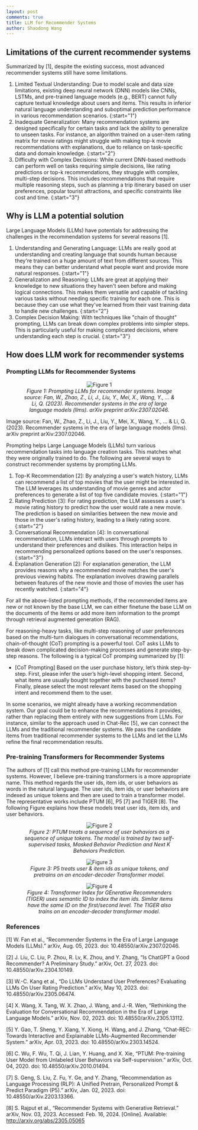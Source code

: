 ```yaml
---
layout: post
comments: true
title: LLM for Recommender Systems
author: Shaodong Wang
---
```


## Limitations of the current recommender systems
Summarized by \[1\], despite the existing success, most advanced recommender systems still have some limitations.

1.	Limited Textual Understanding: Due to model scale and data size limitations, existing deep neural network (DNN) models like CNNs, LSTMs, and pre-trained language models (e.g., BERT) cannot fully capture textual knowledge about users and items. This results in inferior natural language understanding and suboptimal prediction performance in various recommendation scenarios.
{:start="1"}
2.	Inadequate Generalization: Many recommendation systems are designed specifically for certain tasks and lack the ability to generalize to unseen tasks. For instance, an algorithm trained on a user-item rating matrix for movie ratings might struggle with making top-k movie recommendations with explanations, due to reliance on task-specific data and domain knowledge.
{:start="2"}
3.	Difficulty with Complex Decisions: While current DNN-based methods can perform well on tasks requiring simple decisions, like rating predictions or top-k recommendations, they struggle with complex, multi-step decisions. This includes recommendations that require multiple reasoning steps, such as planning a trip itinerary based on user preferences, popular tourist attractions, and specific constraints like cost and time.
{:start="3"}

## Why is LLM a potential solution
Large Language Models (LLMs) have potentials for addressing the challenges in the recommendation systems for several reasons \[1\]. 

1.	Understanding and Generating Language: LLMs are really good at understanding and creating language that sounds human because they're trained on a huge amount of text from different sources. This means they can better understand what people want and provide more natural responses.
{:start="1"}
2.	Generalization and Reasoning: LLMs are great at applying their knowledge to new situations they haven't seen before and making logical connections. This makes them versatile and capable of tackling various tasks without needing specific training for each one. This is because they can use what they've learned from their vast training data to handle new challenges.
{:start="2"}
3.	Complex Decision Making: With techniques like "chain of thought" prompting, LLMs can break down complex problems into simpler steps. This is particularly useful for making complicated decisions, where understanding each step is crucial.
{:start="3"}

## How does LLM work for recommender systems

### Prompting LLMs for Recommender Systems

<figure align="center">
  <img src="{{ site.url }}{{ site.baseurl }}/assets/images/llm4recsys/prompting.png" 
  alt="Figure 1">
  <figcaption><em>Figure 1: Prompting LLMs for recommender systems. Image source: Fan, W., Zhao, Z., Li, J., Liu, Y., Mei, X., Wang, Y., ... & Li, Q. (2023). Recommender systems in the era of large language models (llms). arXiv preprint arXiv:2307.02046.</em></figcaption>
</figure>

Image source: Fan, W., Zhao, Z., Li, J., Liu, Y., Mei, X., Wang, Y., ... & Li, Q. (2023). Recommender systems in the era of large language models (llms). arXiv preprint arXiv:2307.02046.

Prompting helps Large Language Models (LLMs) turn various recommendation tasks into language creation tasks. This matches what they were originally trained to do. The following are several ways to construct recommender systems by prompting LLMs. 

1.	Top-K Recommendation \[2\]: By analyzing a user's watch history, LLMs can recommend a list of top movies that the user might be interested in. The LLM leverages its understanding of movie genres and actor preferences to generate a list of top five candidate movies.
{:start="1"}
2.	Rating Prediction \[3\]: For rating prediction, the LLM assesses a user's movie rating history to predict how the user would rate a new movie. The prediction is based on similarities between the new movie and those in the user's rating history, leading to a likely rating score.
{:start="2"}
3.	Conversational Recommendation \[4\]: In conversational recommendation, LLMs interact with users through prompts to understand their preferences and dislikes. This interaction helps in recommending personalized options based on the user's responses.
{:start="3"}
4.	Explanation Generation \[2\]: For explanation generation, the LLM provides reasons why a recommended movie matches the user's previous viewing habits. The explanation involves drawing parallels between features of the new movie and those of movies the user has recently watched.
{:start="4"}

For all the above-listed prompting methods, if the recommended items are new or not known by the base LLM, we can either finetune the base LLM on the documents of the items or add more item information to the prompt through retrieval augmented generation (RAG). 

For reasoning-heavy tasks, like multi-step reasoning of user preferences based on the multi-turn dialogues in conversational recommendations, chain-of-thought (CoT) prompting is a powerful tool. CoT asks LLMs to break down complicated decision-making processes and generate step-by-step reasons. The following is a typical CoT promping summarized by \[1\]:
-	\[CoT Prompting\] Based on the user purchase history, let’s think step-by-step. First, please infer the user’s high-level shopping intent. Second, what items are usually bought together with the purchased items? Finally, please select the most relevant items based on the shopping intent and recommend them to the user.


In some scenarios, we might already have a working recommendation system. Our goal could be to enhance the recommendations it provides, rather than replacing them entirely with new suggestions from LLMs. For instance, similar to the approach used in Chat-Rec \[5\], we can connect the LLMs and the traditional recommender systems. We pass the candidate items from traditional recommender systems to the LLMs and let the LLMs refine the final recommendation results. 



### Pre-training Transformers for Recommender Systems
The authors of \[1\] call this method pre-training LLMs for recommender systems. However, I believe pre-training transformers is a more appropriate name. This method regards the user ids, item ids, or user behaviors as words in the natural language. The user ids, item ids, or user behaviors are indexed as unique tokens and then are used to train a transformer model. The representative works include PTUM \[6\], P5 \[7\] and TIGER \[8\]. The following Figure explains how these models treat user ids, item ids, and user behaviors.

<figure align="center">
  <img src="{{ site.url }}{{ site.baseurl }}/assets/images/llm4recsys/ptum.png" 
  alt="Figure 2">
  <figcaption><em>Figure 2: PTUM treats a sequence of user behaviors as a sequence of unique tokens. The model is trained by two self-supervised tasks, Masked Behavior Prediction and Next K Behaviors Prediction. </em></figcaption>
</figure>

<figure align="center">
  <img src="{{ site.url }}{{ site.baseurl }}/assets/images/llm4recsys/p5.png" 
  alt="Figure 3">
  <figcaption><em>Figure 3: P5 treats user & item ids as unique tokens, and pretrains on an encoder-decoder Transformer model.  </em></figcaption>
</figure>

<figure align="center">
  <img src="{{ site.url }}{{ site.baseurl }}/assets/images/llm4recsys/TIGER.png" 
  alt="Figure 4">
  <figcaption><em>Figure 4: Transformer Index for GEnerative Recommenders (TIGER) uses semantic ID to index the item ids. Similar items have the same ID on the first/second level. The TIGER also trains on an encoder-decoder transformer model. </em></figcaption>
</figure>

### References

\[1\]	W. Fan et al., “Recommender Systems in the Era of Large Language Models (LLMs).” arXiv, Aug. 05, 2023. doi: 10.48550/arXiv.2307.02046.

\[2\]	J. Liu, C. Liu, P. Zhou, R. Lv, K. Zhou, and Y. Zhang, “Is ChatGPT a Good Recommender? A Preliminary Study.” arXiv, Oct. 27, 2023. doi: 10.48550/arXiv.2304.10149.

\[3\]	W.-C. Kang et al., “Do LLMs Understand User Preferences? Evaluating LLMs On User Rating Prediction.” arXiv, May 10, 2023. doi: 10.48550/arXiv.2305.06474.

\[4\]	X. Wang, X. Tang, W. X. Zhao, J. Wang, and J.-R. Wen, “Rethinking the Evaluation for Conversational Recommendation in the Era of Large Language Models.” arXiv, Nov. 02, 2023. doi: 10.48550/arXiv.2305.13112.

\[5\]	Y. Gao, T. Sheng, Y. Xiang, Y. Xiong, H. Wang, and J. Zhang, “Chat-REC: Towards Interactive and Explainable LLMs-Augmented Recommender System.” arXiv, Apr. 03, 2023. doi: 10.48550/arXiv.2303.14524.

\[6\]	C. Wu, F. Wu, T. Qi, J. Lian, Y. Huang, and X. Xie, “PTUM: Pre-training User Model from Unlabeled User Behaviors via Self-supervision.” arXiv, Oct. 04, 2020. doi: 10.48550/arXiv.2010.01494.

\[7\]	S. Geng, S. Liu, Z. Fu, Y. Ge, and Y. Zhang, “Recommendation as Language Processing (RLP): A Unified Pretrain, Personalized Prompt & Predict Paradigm (P5).” arXiv, Jan. 02, 2023. doi: 10.48550/arXiv.2203.13366.

\[8\]	S. Rajput et al., “Recommender Systems with Generative Retrieval.” arXiv, Nov. 03, 2023. Accessed: Feb. 16, 2024. \[Online\]. Available: http://arxiv.org/abs/2305.05065


